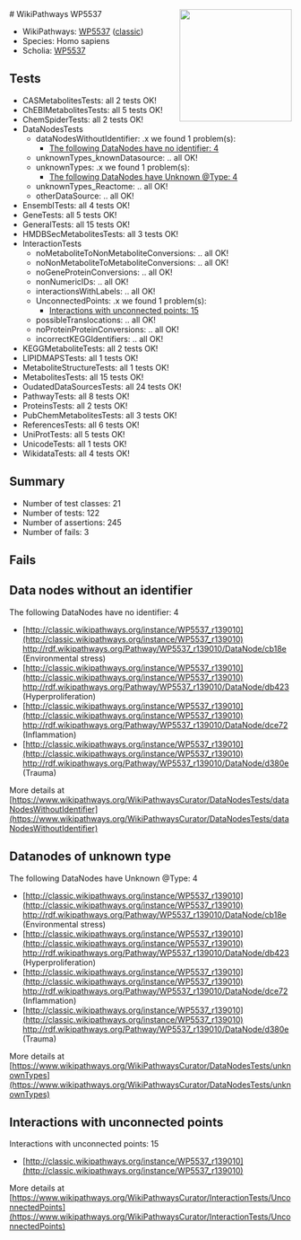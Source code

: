 <img style="float: right; width: 200px" src="https://upload.wikimedia.org/wikipedia/commons/thumb/8/83/Wplogo_with_text_500.png/640px-Wplogo_with_text_500.png" />
# WikiPathways WP5537

* WikiPathways: [WP5537](https://wikipathways.org/pathways/WP5537) ([classic](https://classic.wikipathways.org/instance/WP5537))
* Species: Homo sapiens
* Scholia: [WP5537](https://scholia.toolforge.org/wikipathways/WP5537)
## Tests
* CASMetabolitesTests: all 2 tests OK!
* ChEBIMetabolitesTests: all 5 tests OK!
* ChemSpiderTests: all 2 tests OK!
* DataNodesTests
    * dataNodesWithoutIdentifier: .x we found 1 problem(s):
        * [The following DataNodes have no identifier: 4](#d2d32fa3)
    * unknownTypes_knownDatasource: .. all OK!
    * unknownTypes: .x we found 1 problem(s):
        * [The following DataNodes have Unknown @Type: 4](#839973e2)
    * unknownTypes_Reactome: .. all OK!
    * otherDataSource: .. all OK!
* EnsemblTests: all 4 tests OK!
* GeneTests: all 5 tests OK!
* GeneralTests: all 15 tests OK!
* HMDBSecMetabolitesTests: all 3 tests OK!
* InteractionTests
    * noMetaboliteToNonMetaboliteConversions: .. all OK!
    * noNonMetaboliteToMetaboliteConversions: .. all OK!
    * noGeneProteinConversions: .. all OK!
    * nonNumericIDs: .. all OK!
    * interactionsWithLabels: .. all OK!
    * UnconnectedPoints: .x we found 1 problem(s):
        * [Interactions with unconnected points: 15](#7f1d407c)
    * possibleTranslocations: .. all OK!
    * noProteinProteinConversions: .. all OK!
    * incorrectKEGGIdentifiers: .. all OK!
* KEGGMetaboliteTests: all 2 tests OK!
* LIPIDMAPSTests: all 1 tests OK!
* MetaboliteStructureTests: all 1 tests OK!
* MetabolitesTests: all 15 tests OK!
* OudatedDataSourcesTests: all 24 tests OK!
* PathwayTests: all 8 tests OK!
* ProteinsTests: all 2 tests OK!
* PubChemMetabolitesTests: all 3 tests OK!
* ReferencesTests: all 6 tests OK!
* UniProtTests: all 5 tests OK!
* UnicodeTests: all 1 tests OK!
* WikidataTests: all 4 tests OK!


## Summary

* Number of test classes: 21
* Number of tests: 122
* Number of assertions: 245
* Number of fails: 3

## Fails

<a name="d2d32fa3" />

## Data nodes without an identifier

The following DataNodes have no identifier: 4

* [http://classic.wikipathways.org/instance/WP5537_r139010](http://classic.wikipathways.org/instance/WP5537_r139010) http://rdf.wikipathways.org/Pathway/WP5537_r139010/DataNode/cb18e (Environmental stress)
* [http://classic.wikipathways.org/instance/WP5537_r139010](http://classic.wikipathways.org/instance/WP5537_r139010) http://rdf.wikipathways.org/Pathway/WP5537_r139010/DataNode/db423 (Hyperproliferation)
* [http://classic.wikipathways.org/instance/WP5537_r139010](http://classic.wikipathways.org/instance/WP5537_r139010) http://rdf.wikipathways.org/Pathway/WP5537_r139010/DataNode/dce72 (Inflammation)
* [http://classic.wikipathways.org/instance/WP5537_r139010](http://classic.wikipathways.org/instance/WP5537_r139010) http://rdf.wikipathways.org/Pathway/WP5537_r139010/DataNode/d380e (Trauma)


More details at [https://www.wikipathways.org/WikiPathwaysCurator/DataNodesTests/dataNodesWithoutIdentifier](https://www.wikipathways.org/WikiPathwaysCurator/DataNodesTests/dataNodesWithoutIdentifier)

<a name="839973e2" />

## Datanodes of unknown type

The following DataNodes have Unknown @Type: 4

* [http://classic.wikipathways.org/instance/WP5537_r139010](http://classic.wikipathways.org/instance/WP5537_r139010) http://rdf.wikipathways.org/Pathway/WP5537_r139010/DataNode/cb18e (Environmental stress)
* [http://classic.wikipathways.org/instance/WP5537_r139010](http://classic.wikipathways.org/instance/WP5537_r139010) http://rdf.wikipathways.org/Pathway/WP5537_r139010/DataNode/db423 (Hyperproliferation)
* [http://classic.wikipathways.org/instance/WP5537_r139010](http://classic.wikipathways.org/instance/WP5537_r139010) http://rdf.wikipathways.org/Pathway/WP5537_r139010/DataNode/dce72 (Inflammation)
* [http://classic.wikipathways.org/instance/WP5537_r139010](http://classic.wikipathways.org/instance/WP5537_r139010) http://rdf.wikipathways.org/Pathway/WP5537_r139010/DataNode/d380e (Trauma)


More details at [https://www.wikipathways.org/WikiPathwaysCurator/DataNodesTests/unknownTypes](https://www.wikipathways.org/WikiPathwaysCurator/DataNodesTests/unknownTypes)

<a name="7f1d407c" />

## Interactions with unconnected points

Interactions with unconnected points: 15

* [http://classic.wikipathways.org/instance/WP5537_r139010](http://classic.wikipathways.org/instance/WP5537_r139010)


More details at [https://www.wikipathways.org/WikiPathwaysCurator/InteractionTests/UnconnectedPoints](https://www.wikipathways.org/WikiPathwaysCurator/InteractionTests/UnconnectedPoints)

